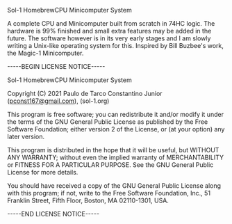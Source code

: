 Sol-1 HomebrewCPU Minicomputer System

A complete CPU and Minicomputer built from scratch in 74HC logic.
The hardware is 99% finished and small extra features may be added in the future.
The software however is in its very early stages and I am slowly writing a Unix-like operating system for this.
Inspired by Bill Buzbee's work, the Magic-1 Minicomputer.


-----BEGIN LICENSE NOTICE----- 

Sol-1 HomebrewCPU Minicomputer System

Copyright (C) 2021  Paulo de Tarco Constantino Junior (pconst167@gmail.com), (sol-1.org)

This program is free software; you can redistribute it and/or
modify it under the terms of the GNU General Public License
as published by the Free Software Foundation; either version 2
of the License, or (at your option) any later version.

This program is distributed in the hope that it will be useful,
but WITHOUT ANY WARRANTY; without even the implied warranty of
MERCHANTABILITY or FITNESS FOR A PARTICULAR PURPOSE.  See the
GNU General Public License for more details.

You should have received a copy of the GNU General Public License
along with this program; if not, write to the Free Software
Foundation, Inc., 51 Franklin Street, Fifth Floor, Boston, MA  02110-1301, USA.

-----END LICENSE NOTICE----- 
